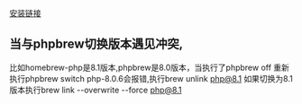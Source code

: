 [安装链接](!https://github.com/shivammathur/homebrew-php)

## 当与phpbrew切换版本遇见冲突,
比如homebrew-php是8.1版本,phpbrew是8.0版本，当执行了phpbrew off 重新执行phpbrew switch php-8.0.6会报错,执行brew unlink php@8.1 如果切换为8.1版本执行brew link --overwrite --force php@8.1
